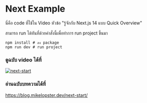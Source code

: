 # Next Example

นี่คือ code ที่ใช้ใน Video หัวข้อ "รู้จักกับ Next.js 14 แบบ Quick Overview"

สามารถ run ได้ทันที่ด้วยคำสั่งนี้เพื่อทำการ run project ขึ้นมา

```shell
npm install # ลง package
npm run dev # run project
```

### ดูฉบับ video ได้ที่
[![next-start](https://img.youtube.com/vi/e8-WmjKdfRo/0.jpg)](https://youtu.be/e8-WmjKdfRo)

### อ่านฉบับบทความได้ที่
https://blog.mikelopster.dev/next-start/

